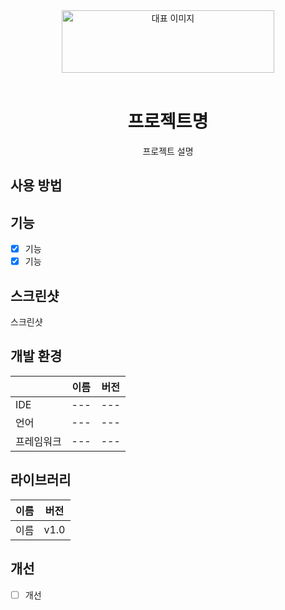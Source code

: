 <div align="center">
<img src="https://upload.wikimedia.org/wikipedia/commons/c/c2/GitHub_Invertocat_Logo.svg" alt="대표 이미지" width="340"  height="100" />
<br/ >
<br/ >

# 프로젝트명
프로젝트 설명
</div>

## 사용 방법

## 기능
- [x] 기능
- [x] 기능

## 스크린샷
스크린샷

## 개발 환경
|       | 이름  |버전|
|:------|:---:|---|
| IDE   | --- |---|
| 언어    | --- |---|
| 프레임워크 | --- |---|

## 라이브러리
|  이름  | 버전   |
|:----:|------|
|  이름  | v1.0 |

## 개선
- [ ] 개선
